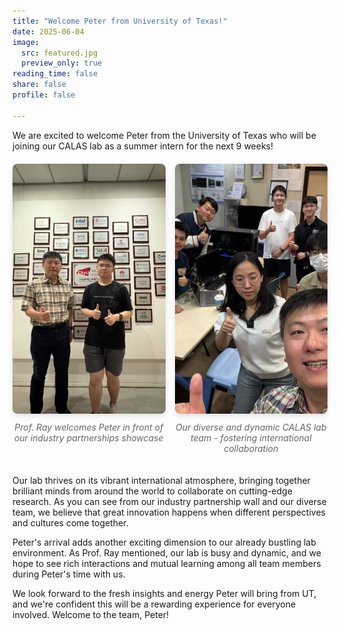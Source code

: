 ```yaml
---
title: "Welcome Peter from University of Texas!"
date: 2025-06-04
image:
  src: featured.jpg
  preview_only: true
reading_time: false
share: false
profile: false

---
```

We are excited to welcome Peter from the University of Texas who will be joining our CALAS lab as a summer intern for the next 9 weeks!
<!--more-->
<div style="display: grid; grid-template-columns: 1fr 1fr; grid-gap: 15px; margin: 20px 0;">
  <div>
    <img src="image1.jpg" style="width: 100%; height: 400px; object-fit: cover; border-radius: 8px; box-shadow: 0 4px 8px rgba(0, 0, 0, 0.1);">
    <p style="text-align: center; margin-top: 10px; font-size: 14px; color: #666; font-style: italic;">Prof. Ray welcomes Peter in front of our industry partnerships showcase</p>
  </div>
  <div>
    <img src="image2.jpg" style="width: 100%; height: 400px; object-fit: cover; border-radius: 8px; box-shadow: 0 4px 8px rgba(0, 0, 0, 0.1);">
    <p style="text-align: center; margin-top: 10px; font-size: 14px; color: #666; font-style: italic;">Our diverse and dynamic CALAS lab team - fostering international collaboration</p>
  </div>
</div>

Our lab thrives on its vibrant international atmosphere, bringing together brilliant minds from around the world to collaborate on cutting-edge research. As you can see from our industry partnership wall and our diverse team, we believe that great innovation happens when different perspectives and cultures come together.

Peter's arrival adds another exciting dimension to our already bustling lab environment. As Prof. Ray mentioned, our lab is busy and dynamic, and we hope to see rich interactions and mutual learning among all team members during Peter's time with us.

We look forward to the fresh insights and energy Peter will bring from UT, and we're confident this will be a rewarding experience for everyone involved. Welcome to the team, Peter!
